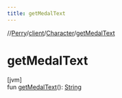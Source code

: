 ```yaml
---
title: getMedalText
---
```

//[Perry](../../../index.html)/[client](../index.html)/[Character](index.html)/[getMedalText](get-medal-text.html)



# getMedalText



[jvm]\
fun [getMedalText](get-medal-text.html)(): [String](https://kotlinlang.org/api/latest/jvm/stdlib/kotlin/-string/index.html)





